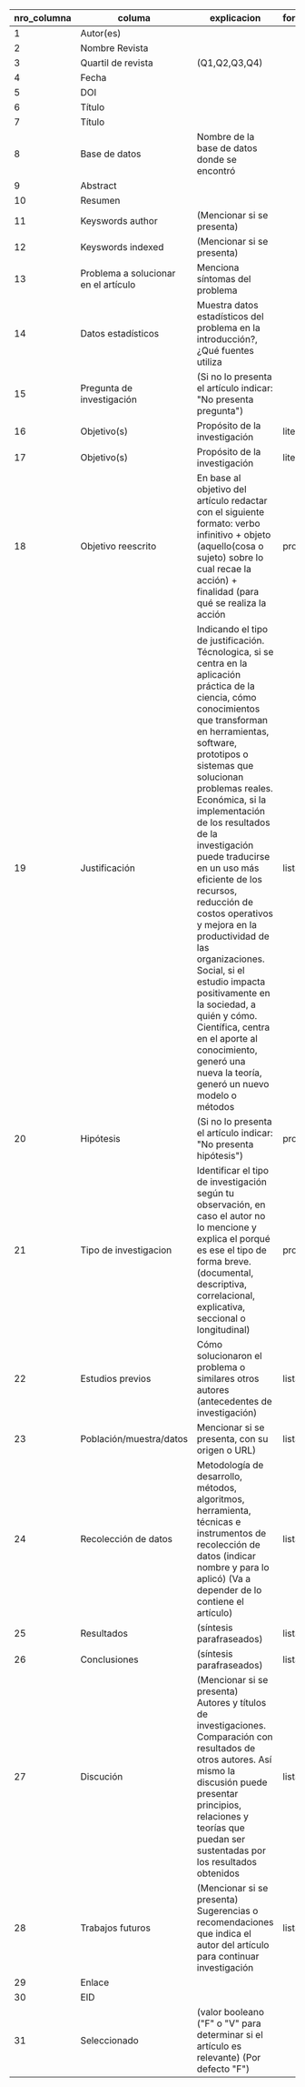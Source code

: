 |nro_columna|columa|explicacion|formato|dato_fijo|idioma_deseado_redactar|id_from_backup|||max|
|---|---|---|---|---|---|---|---|---|---|
|1|Autor(es)||||original|Authors||||
|2|Nombre Revista||||original|Source title||||
|3|Quartil de revista|(Q1,Q2,Q3,Q4)|||original|||||
|4|Fecha||||original|Year||||
|5|DOI||||original|DOI||||
|6|Título||||original|Title||||
|7|Título||||español|||||
|8|Base de datos|Nombre de la base de datos donde se encontró||Scopus|original|||||
|9|Abstract||||original|Abstract||||
|10|Resumen||||español|||||
|11|Keyswords author|(Mencionar si se presenta)|||original|Author Keywords||||
|12|Keyswords indexed|(Mencionar si se presenta)|||original|Index Keywords||||
|13|Problema a solucionar en el artículo|Menciona síntomas del problema|||español||||400|
|14|Datos estadísticos|Muestra datos estadísticos del problema en la introducción?, ¿Qué fuentes utiliza|||español||||400|
|15|Pregunta de investigación|(Si no lo presenta el artículo indicar: "No presenta pregunta")|||español||||400|
|16|Objetivo(s)|Propósito de la investigación|literal||original|||||
|17|Objetivo(s)|Propósito de la investigación|literal||español|||||
|18|Objetivo reescrito|En base al objetivo del artículo redactar con el siguiente formato: verbo infinitivo + objeto (aquello(cosa o sujeto) sobre lo cual recae la acción) + finalidad (para qué se realiza la acción|prosa||español||||200|
|19|Justificación|Indicando el tipo de justificación. Técnologica, si se centra en la aplicación práctica de la ciencia, cómo conocimientos que transforman en herramientas, software, prototipos o sistemas que solucionan problemas reales. Económica, si la implementación de los resultados de la investigación puede traducirse en un uso más eficiente de los recursos, reducción de costos operativos y mejora en la productividad de las organizaciones. Social, si el estudio impacta positivamente en la sociedad, a quién y cómo. Científica, centra en el aporte al conocimiento, generó una nueva la teoría, generó un nuevo modelo o métodos|lista||español||||600|
|20|Hipótesis|(Si no lo presenta el artículo indicar: "No presenta hipótesis")|prosa||español||||400|
|21|Tipo de investigacion|Identificar el tipo de investigación según tu observación, en caso el autor no lo mencione y explica el porqué es ese el tipo de forma breve.  (documental, descriptiva, correlacional, explicativa, seccional o longitudinal)|prosa||español||||300|
|22|Estudios previos|Cómo solucionaron el problema o similares otros autores (antecedentes de investigación)|lista||español||||600|
|23|Población/muestra/datos|Mencionar si se presenta, con su origen o URL)|lista||español||||500|
|24|Recolección de datos|Metodología de desarrollo, métodos, algoritmos, herramienta, técnicas e instrumentos de recolección de datos (indicar nombre y para lo aplicó) (Va a depender de lo contiene el artículo)|lista||español||||600|
|25|Resultados|(síntesis parafraseados)|lista||español||||500|
|26|Conclusiones|(síntesis parafraseados)|lista||español||||500|
|27|Discución|(Mencionar si se presenta) Autores y títulos de investigaciones. Comparación con resultados de otros autores. Así mismo la discusión puede presentar principios, relaciones y teorías que puedan ser sustentadas por los resultados obtenidos|lista||español||||600|
|28|Trabajos futuros|(Mencionar si se presenta) Sugerencias o recomendaciones que indica el autor del artículo para continuar investigación|lista||español||||500|
|29|Enlace||||original|Link||||
|30|EID||||original|EID||||
|31|Seleccionado|(valor booleano ("F" o "V" para determinar si el artículo es relevante) (Por defecto "F")|||original|||||